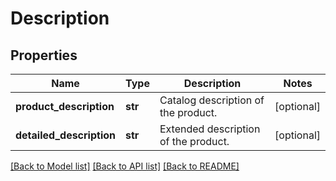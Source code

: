 # Description

## Properties
Name | Type | Description | Notes
------------ | ------------- | ------------- | -------------
**product_description** | **str** | Catalog description of the product. | [optional] 
**detailed_description** | **str** | Extended description of the product. | [optional] 

[[Back to Model list]](../README.md#documentation-for-models) [[Back to API list]](../README.md#documentation-for-api-endpoints) [[Back to README]](../README.md)


